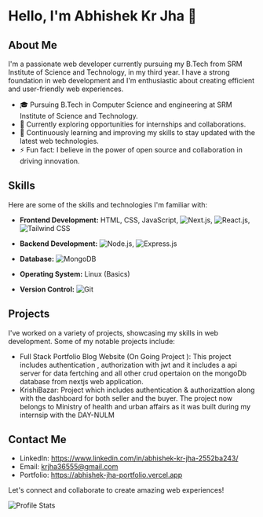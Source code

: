 # Hello, I'm Abhishek Kr Jha 👋

## About Me

I'm a passionate web developer currently pursuing my B.Tech from SRM Institute of Science and Technology, in my third year. I have a strong foundation in web development and I'm enthusiastic about creating efficient and user-friendly web experiences.

- 🎓 Pursuing B.Tech in Computer Science and engineering at SRM Institute of Science and Technology.
- 💼 Currently exploring opportunities for internships and collaborations.
- 🌱 Continuously learning and improving my skills to stay updated with the latest web technologies.
- ⚡ Fun fact: I believe in the power of open source and collaboration in driving innovation.

## Skills

Here are some of the skills and technologies I'm familiar with:

- **Frontend Development:** HTML, CSS, JavaScript, ![Next.js](https://img.icons8.com/color/48/000000/next.png), ![React.js](https://img.icons8.com/ultraviolet/40/000000/react.png), ![Tailwind CSS](https://img.icons8.com/color/48/000000/tailwindcss.png)

- **Backend Development:** ![Node.js](https://img.icons8.com/color/48/000000/nodejs.png), ![Express.js](https://img.icons8.com/ios-filled/50/000000/express.png)
- **Database:** ![MongoDB](https://img.icons8.com/color/48/000000/mongodb.png)
- **Operating System:** Linux (Basics)
- **Version Control:** ![Git](https://img.icons8.com/color/48/000000/git.png)

## Projects

I've worked on a variety of projects, showcasing my skills in web development. Some of my notable projects include:

- Full Stack Portfolio Blog Website (On Going Project ): This project includes authentication , authorization with jwt and it includes a api server for data fertching and all other crud opertaion on the mongoDb database from nextjs web application.
- KrishiBazar: Project which includes authentication & authorizattion along with the dashboard for both seller and the buyer. The project now belongs to Ministry of health and urban affairs as it was built during my internsip with the DAY-NULM

## Contact Me

- LinkedIn: https://www.linkedin.com/in/abhishek-kr-jha-2552ba243/
- Email: krjha36555@gmail.com
- Portfolio: https://abhishek-jha-portfolio.vercel.app

Let's connect and collaborate to create amazing web experiences!

![Profile Stats](https://github-readme-stats.vercel.app/api?username=AbhishekJha-45&show_icons=true)

